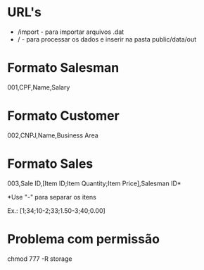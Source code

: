 # URL's

* /import - para importar arquivos .dat
* / - para processar os dados e inserir na pasta public/data/out

# Formato Salesman

001,CPF,Name,Salary

# Formato Customer

002,CNPJ,Name,Business Area

# Formato Sales

003,Sale ID,[Item ID;Item Quantity;Item Price],Salesman ID*

*Use "-" para separar os itens

Ex.: [1;34;10-2;33;1.50-3;40;0.00]

# Problema com permissão

chmod 777 -R storage
